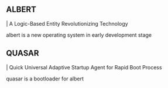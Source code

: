 ## ALBERT
| A Logic-Based Entity Revolutionizing Technology

albert is a new operating system in early development stage

## QUASAR

| Quick Universal Adaptive Startup Agent for Rapid Boot Process

quasar is a bootloader for albert